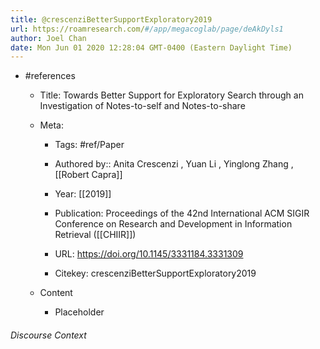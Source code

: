```yaml
---
title: @crescenziBetterSupportExploratory2019
url: https://roamresearch.com/#/app/megacoglab/page/deAkDyls1
author: Joel Chan
date: Mon Jun 01 2020 12:28:04 GMT-0400 (Eastern Daylight Time)
---
```


- #references

    - Title: Towards Better Support for Exploratory Search through an Investigation of Notes-to-self and Notes-to-share

    - Meta:

        - Tags: #ref/Paper

        - Authored by::  Anita Crescenzi ,  Yuan Li ,  Yinglong Zhang ,  [[Robert Capra]]

        - Year: [[2019]]

        - Publication: Proceedings of the 42nd International ACM SIGIR Conference on Research and Development in Information Retrieval ([[CHIIR]])

        - URL: https://doi.org/10.1145/3331184.3331309

        - Citekey: crescenziBetterSupportExploratory2019

    - Content

        - Placeholder

###### Discourse Context


